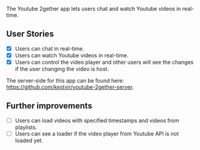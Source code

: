 The Youtube 2gether app lets users chat and watch Youtube videos in real-time.

## User Stories

- [x] Users can chat in real-time.
- [x] Users can watch Youtube videos in real-time.
- [x] Users can control the video player and other users will see the changes if the user changing the video is host.

The server-side for this app can be found here: https://github.com/kestvir/youtube-2gether-server.

## Further improvements

- [ ] Users can load videos with specified timestamps and videos from playlists.
- [ ] Users can see a loader if the video player from Youtube API is not loaded yet.
